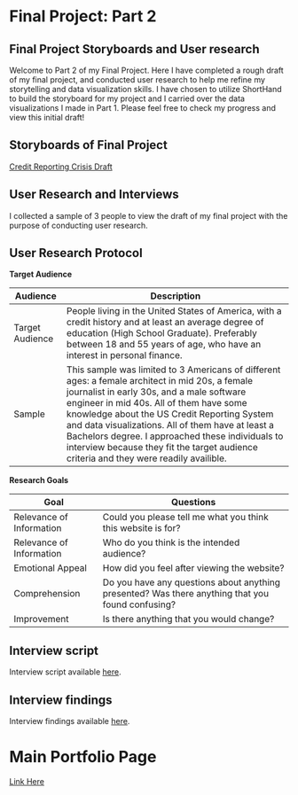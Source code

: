# Final Project: Part 2

## Final Project Storyboards and User research

Welcome to Part 2 of my Final Project. Here I have completed a rough draft of my final project, and conducted user research to help me refine my storytelling and data visualization skills. I have chosen to utilize ShortHand to build the storyboard for my project and I carried over the data visualizations I made in Part 1.
Please feel free to check my progress and view this initial draft!

## Storyboards of Final Project
[Credit Reporting Crisis Draft](https://carnegiemellon.shorthandstories.com/credit-reporting-crisis-draft/index.html)


## User Research and Interviews
I collected a sample of 3 people to view the draft of my final project with the purpose of conducting user research. 

## User Research Protocol

**Target Audience**

Audience | Description
---------|------------
Target Audience | People living in the United States of America, with a credit history and at least an average degree of education (High School Graduate). Preferably between 18 and 55 years of age, who have an interest in personal finance. 
Sample | This sample was limited to 3 Americans of different ages: a female architect in mid 20s, a female journalist in early 30s, and a male software engineer in mid 40s. All of them have some knowledge about the US Credit Reporting System and data visualizations. All of them have at least a Bachelors degree. I approached these individuals to interview because they fit the target audience criteria and they were readily availible. 


**Research Goals**

Goal | Questions
-----|----------
Relevance of Information | Could you please tell me what you think this website is for?
Relevance of Information | Who do you think is the intended audience?
Emotional Appeal | How did you feel after viewing the website?
Comprehension | Do you have any questions about anything presented? Was there anything that you found confusing?
Improvement | Is there anything that you would change?


## Interview script
Interview script available [here](/final-project/FinalProject_Part1_NickGraves.md).


## Interview findings
Interview findings available [here](/final-project/InterviewFindings.md). 







# Main Portfolio Page
[Link Here](https://ngraves51.github.io/Portfolio/)
